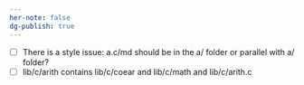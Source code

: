 ```yaml
---
her-note: false
dg-publish: true
---
```



- [ ] There is a style issue: a.c/md should be in the a/ folder or parallel with a/ folder?
- [ ] lib/c/arith contains lib/c/coear and lib/c/math and lib/c/arith.c